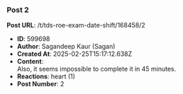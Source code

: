 ### Post 2
**Post URL**: /t/tds-roe-exam-date-shift/168458/2
- **ID**: 599698
- **Author**: Sagandeep Kaur (Sagan)
- **Created At**: 2025-02-25T15:17:12.638Z
- **Content**:  
  Also, it seems impossible to complete it in 45 minutes.
- **Reactions**: heart (1)
- **Post Number**: 2

